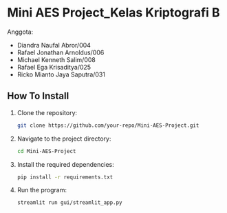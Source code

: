 # Mini AES Project_Kelas Kriptografi B

Anggota:
- Diandra Naufal Abror/004
- Rafael Jonathan Arnoldus/006
- Michael Kenneth Salim/008
- Rafael Ega Krisaditya/025
- Ricko Mianto Jaya Saputra/031


## How To Install
1. Clone the repository:
    ```bash
    git clone https://github.com/your-repo/Mini-AES-Project.git
    ```
2. Navigate to the project directory:
    ```bash
    cd Mini-AES-Project
    ```
3. Install the required dependencies:
    ```bash
    pip install -r requirements.txt
    ```
4. Run the program:
    ```bash
    streamlit run gui/streamlit_app.py
    ```